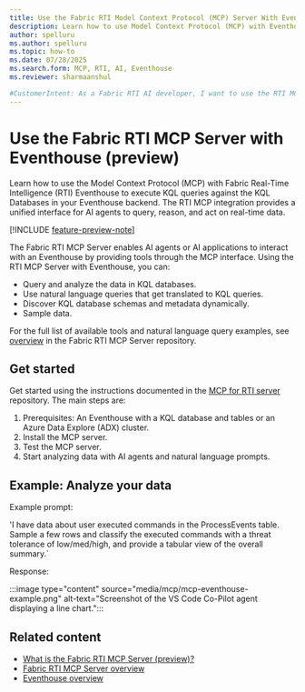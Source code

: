 ```yaml
---
title: Use the Fabric RTI Model Context Protocol (MCP) Server With Eventhouse
description: Learn how to use Model Context Protocol (MCP) with Eventhouse to create AI agents and applications that analyze real-time data. Get started now!
author: spelluru
ms.author: spelluru
ms.topic: how-to 
ms.date: 07/28/2025
ms.search.form: MCP, RTI, AI, Eventhouse
ms.reviewer: sharmaanshul

#CustomerIntent: As a Fabric RTI AI developer, I want to use the RTI MCP server to create AI agents and AI applications that use Eventhouse and KQL databases to query and analyze real-time data.
---
```


# Use the Fabric RTI MCP Server with Eventhouse (preview)

Learn how to use the Model Context Protocol (MCP) with Fabric Real-Time Intelligence (RTI) Eventhouse to execute KQL queries against the KQL Databases in your Eventhouse backend. The RTI MCP integration provides a unified interface for AI agents to query, reason, and act on real-time data.

[!INCLUDE [feature-preview-note](../includes/feature-preview-note.md)]

The Fabric RTI MCP Server enables AI agents or AI applications to interact with an Eventhouse by providing tools through the MCP interface. Using the RTI MCP Server with Eventhouse, you can:

* Query and analyze the data in KQL databases.
* Use natural language queries that get translated to KQL queries.
* Discover KQL database schemas and metadata dynamically.
* Sample data.

For the full list of available tools and natural language query examples, see [overview](https://github.com/microsoft/fabric-rti-mcp/?tab=readme-ov-file#-overview) in the Fabric RTI MCP Server repository.

## Get started

Get started using the instructions documented in the [MCP for RTI server](https://github.com/microsoft/fabric-rti-mcp/) repository. The main steps are:

1. Prerequisites: An Eventhouse with a KQL database and tables or an Azure Data Explore (ADX) cluster.
1. Install the MCP server.
1. Test the MCP server.
1. Start analyzing data with AI agents and natural language prompts.

## Example: Analyze your data

Example prompt:

'I have data about user executed commands in the ProcessEvents table. Sample a few rows and classify the executed commands with a threat tolerance of low/med/high, and provide a tabular view of the overall summary.`

Response:

:::image type="content" source="media/mcp/mcp-eventhouse-example.png" alt-text="Screenshot of the VS Code Co-Pilot agent displaying a line chart.":::

## Related content

* [What is the Fabric RTI MCP Server (preview)?](mcp-overview.md)
* [Fabric RTI MCP Server overview](https://github.com/microsoft/fabric-rti-mcp/?tab=readme-ov-file#-overview)
* [Eventhouse overview](eventhouse.md)
